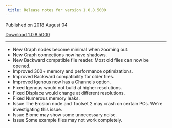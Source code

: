 ```yaml
---
 title: Release notes for version 1.0.8.5000
---
```


Published on 2018 August 04

<a href="http://medium.com/quadspinner/" class="btn btn-sm btn-primary">Download 1.0.8.5000</a>

***

<ul class="changelog">
<li class="new"><span>New</span>  Graph nodes become minimal when zooming out.</li>
<li class="new"><span>New</span>  Graph connections now have shadows.</li>
<li class="new"><span>New</span>  Backward compatible file reader. Most old files can now be opened.</li>
<li class="improved"><span>Improved</span>  300+ memory and performance optimizations.</li>
<li class="improved"><span>Improved</span>  Backward compatibility for older files.</li>
<li class="improved"><span>Improved</span>  Igenous now has a Channels option.</li>
<li class="fixed"><span>Fixed</span>  Igenous would not build at higher resolutions.</li>
<li class="fixed"><span>Fixed</span>  Displace would change at different resolutions.</li>
<li class="fixed"><span>Fixed</span>  Numerous memory leaks.</li>
<li class="issue"><span>Issue</span>  The Erosion node and Toolset 2 may crash on certain PCs. We’re investigating this issue.</li>
<li class="issue"><span>Issue</span>  Biome may show some unnecessary noise.</li>
<li class="issue"><span>Issue</span>  Some example files may not work completely.</li>
</ul>
